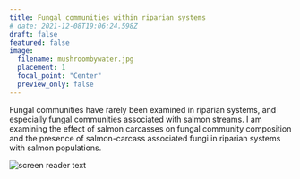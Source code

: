 ```yaml
---
title: Fungal communities within riparian systems
# date: 2021-12-08T19:06:24.598Z
draft: false
featured: false
image:
  filename: mushroombywater.jpg
  placement: 1
  focal_point: "Center"
  preview_only: false
---
```

Fungal communities have rarely been examined in riparian systems, and especially fungal communities associated with salmon streams. I am examining the effect of salmon carcasses on fungal community composition and the presence of salmon-carcass associated fungi in riparian systems with salmon populations. 

![screen reader text](amanita.jpg "caption")
